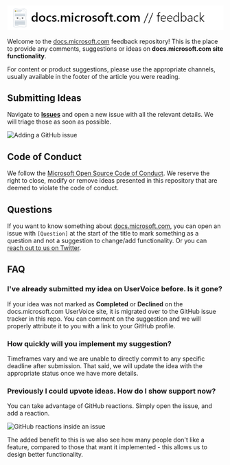 ![docs.microsoft.com feedback logo](img/docs-feedback.png)

Welcome to the [docs.microsoft.com](https://docs.microsoft.com) feedback repository! This is the place to provide any comments, suggestions or ideas on **docs.microsoft.com site functionality**.

For content or product suggestions, please use the appropriate channels, usually available in the footer of the article you were reading.

## Submitting Ideas

Navigate to [**Issues**](https://github.com/MicrosoftDocs/feedback/issues/new/choose) and open a new issue with all the relevant details. We will triage those as soon as possible.

![Adding a GitHub issue](img/add-issue.gif)

## Code of Conduct

We follow the [Microsoft Open Source Code of Conduct](https://opensource.microsoft.com/codeofconduct/). We reserve the right to close, modify or remove ideas presented in this repository that are deemed to violate the code of conduct.

## Questions

If you want to know something about [docs.microsoft.com](https://docs.microsoft.com), you can open an issue with `[Question]` at the start of the title to mark something as a question and not a suggestion to change/add functionality. Or you can [reach out to us on Twitter](https://twitter.com/docsmsft).

## FAQ

### I've already submitted my idea on UserVoice before. Is it gone?

If your idea was not marked as **Completed** or **Declined** on the docs.microsoft.com UserVoice site, it is migrated over to the GitHub issue tracker in this repo. You can comment on the suggestion and we will properly attribute it to you with a link to your GitHub profile.

### How quickly will you implement my suggestion?

Timeframes vary and we are unable to directly commit to any specific deadline after submission. That said, we will update the idea with the appropriate status once we have more details.

### Previously I could upvote ideas. How do I show support now?

You can take advantage of GitHub reactions. Simply open the issue, and add a reaction.

![GitHub reactions inside an issue](img/react-issue.gif)

The added benefit to this is we also see how many people don't like a feature, compared to those that want it implemented - this allows us to design better functionality.
